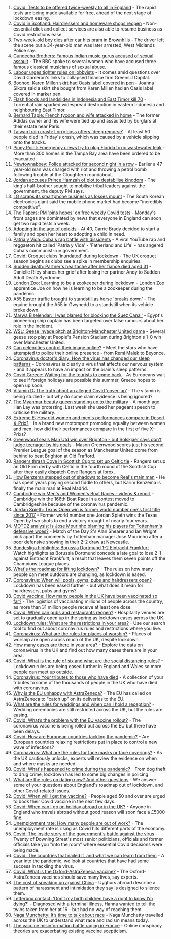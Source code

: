 1. [Covid: Tests to be offered twice-weekly to all in England](https://www.bbc.co.uk/news/uk-56632084) - The rapid tests are being made available for free, ahead of the next stage of lockdown easing.
2. [Covid in Scotland: Hairdressers and homeware shops reopen](https://www.bbc.co.uk/news/uk-scotland-56633337) - Non-essential click and collect services are also able to resume business as Covid restrictions ease.
3. [Two-week-old boy dies after car hits pram in Brownhills](https://www.bbc.co.uk/news/uk-england-birmingham-56635010) - The driver left the scene but a 34-year-old man was later arrested, West Midlands Police say.
4. [Gundecha Brothers: Famous Indian music gurus accused of sexual assault](https://www.bbc.co.uk/news/world-asia-india-56523999) - The BBC spoke to several women who have accused three famous classical musicians of sexual abuse.
5. [Labour urges tighter rules on lobbyists](https://www.bbc.co.uk/news/uk-politics-56635296) - It comes amid questions over David Cameron's links to collapsed finance firm Greensill Capital.
6. [Boohoo: Karen Millen skirt had Oasis label covered in pen](https://www.bbc.co.uk/news/business-56630546) - Joanna Sikora said a skirt she bought from Karen Millen had an Oasis label covered in marker pen.
7. [Flash floods and landslides in Indonesia and East Timor kill 70](https://www.bbc.co.uk/news/world-asia-56635297) - Torrential rain sparked widespread destruction in eastern Indonesia and neighbouring East Timor.
8. [Bernard Tapie: French tycoon and wife attacked in home](https://www.bbc.co.uk/news/world-europe-56632958) - The former Adidas owner and his wife were tied up and assaulted by burglars at their estate near Paris.
9. [Taiwan train crash: Lorry boss offers 'deep remorse'](https://www.bbc.co.uk/news/world-asia-56632955) - At least 50 people died in Friday's crash, which was caused by a vehicle slipping onto the tracks.
10. [Piney Point: Emergency crews try to plug Florida toxic wastewater leak](https://www.bbc.co.uk/news/world-us-canada-56629013) - More than 300 homes in the Tampa Bay area have been ordered to be evacuated.
11. [Newtownabbey: Police attacked for second night in a row](https://www.bbc.co.uk/news/uk-northern-ireland-56631894) - Earlier a 47-year-old man was charged with riot and throwing a petrol bomb following trouble at the Cloughfern roundabout.
12. [Jordan accuses Prince Hamzah of plot to destabilise kingdom](https://www.bbc.co.uk/news/world-middle-east-56633266) - The king's half-brother sought to mobilise tribal leaders against the government, the deputy PM says.
13. [LG scraps its smartphone business as losses mount](https://www.bbc.co.uk/news/business-56635888) - The South Korean electronics giant said the mobile phone market had become "incredibly competitive".
14. [The Papers: PM 'pins hopes' on free weekly Covid tests](https://www.bbc.co.uk/news/blogs-the-papers-56635277) - Monday's front pages are dominated by news that everyone in England can soon get two rapid tests a week.
15. [Adopting in the age of opioids](https://www.bbc.co.uk/news/world-us-canada-56581394) - At 40, Carrie Brady decided to start a family and open her heart to adopting a child in need.
16. [Patria y Vida: Cuba's rap battle with dissidents](https://www.bbc.co.uk/news/world-latin-america-56606748) - A viral YouTube rap and reggaeton hit called 'Patria y Vida' - 'Fatherland and Life' - has angered Cuba's communist-run government.
17. [Covid: Croquet clubs 'inundated' during lockdown](https://www.bbc.co.uk/news/uk-england-sussex-56593488) - The UK croquet season begins as clubs see a spike in membership enquiries.
18. [Sudden death: Partner's heartache after her fiancé died aged 31](https://www.bbc.co.uk/news/uk-england-lancashire-56590347) - Danielle Riley shares her grief after losing her partner Andy to Sudden Adult Death Syndrome.
19. [London Zoo: Learning to be a zookeeper during lockdown](https://www.bbc.co.uk/news/uk-england-london-56581934) - London Zoo apprentice Joe on how he is learning to be a zookeeper during the pandemic.
20. [A55 Easter traffic brought to standstill as horse 'breaks down'](https://www.bbc.co.uk/news/uk-wales-56634445) - The equine brought the A55 in Gwynedd to a standstill when its vehicle broke down.
21. [Marwa Elselehdar: 'I was blamed for blocking the Suez Canal'](https://www.bbc.co.uk/news/world-middle-east-56615521) - Egypt's pioneering ship captain has been targeted over false rumours about her role in the incident.
22. [WSL: Geese invade pitch at Brighton-Manchester United game](https://www.bbc.co.uk/sport/av/football/56632543) - Several geese stop play at People's Pension Stadium during Brighton's 1-0 win over Manchester United.
23. [Can celebrities control their image online?](https://www.bbc.co.uk/news/entertainment-arts-56592762) - Meet the stars who have attempted to police their online presence - from Remi Malek to Beyonce.
24. [Coronavirus doctor's diary: How the virus has changed our sleep patterns](https://www.bbc.co.uk/news/health-56618649) - Coronavirus is clearly a virus that affects our nervous system - and it appears to have an impact on the brain's sleep patterns.
25. [Covid Greece: Waiting for the tourists to come back](https://www.bbc.co.uk/news/world-europe-56600957) - As Europeans wait to see if foreign holidays are possible this summer, Greece hopes to open up soon.
26. [Vitamin D: The truth about an alleged Covid ‘cover-up’](https://www.bbc.co.uk/news/health-56180921) - The vitamin is being studied - but why do some claim evidence is being ignored?
27. [The Myanmar beauty queen standing up to the military](https://www.bbc.co.uk/news/world-asia-56602683) - A month ago Han Lay was protesting. Last week she used her pageant speech to criticise the military.
28. [Extreme E: How did women and men's performances compare in Desert X-Prix?](https://www.bbc.co.uk/sport/motorsport/56618503) - In a brand new motorsport promoting equality between women and men, how did their performances compare in the first of five X-Prixs?
29. [Greenwood seals Man Utd win over Brighton - but Solskjaer says don't judge teenager by his goals](https://www.bbc.co.uk/sport/football/56553200) - Mason Greenwood scores just his second Premier League goal of the season as Manchester United come from behind to beat Brighton at Old Trafford.
30. [Rangers thrash Cove in Scottish Cup to set up Celtic tie](https://www.bbc.co.uk/sport/football/55776826) - Rangers set up an Old Firm derby with Celtic in the fourth round of the Scottish Cup after they easily dispatch Cove Rangers at Ibrox.
31. [How Benzema stepped out of shadows to become Real's main man](https://www.bbc.co.uk/sport/football/56566275) - He has spent years playing second fiddle to others, but Karim Benzema is finally the main man at Real Madrid.
32. [Cambridge win Men's and Women's Boat Races - videos & report](https://www.bbc.co.uk/sport/rowing/56630688) - Cambridge win the 166th Boat Race in a contest moved to Cambridgeshire because of the coronavirus pandemic.
33. [Jordan Spieth: Texas Open win is former world number one's first title since 2017](https://www.bbc.co.uk/sport/golf/56635387) - Former world number one Jordan Spieth wins the Texas Open by two shots to end a victory drought of nearly four years.
34. [MOTD2 analysis: Is Jose Mourinho blaming his players for Tottenham's defensive woes?](https://www.bbc.co.uk/sport/av/football/56635638) - Match of the Day 2's Alan Shearer and Ian Wright pick apart the comments by Tottenham manager Jose Mourinho after a poor defensive showing in their 2-2 draw at Newcastle.
35. [Bundesliga highlights: Borussia Dortmund 1-2 Eintracht Frankfurt](https://www.bbc.co.uk/sport/av/football/56634739) - Watch highlights as Borussia Dortmund concede a late goal to lose 2-1 against Eintracht Frankfurt, a result that leaves them seven points off the Champions League places.
36. [What's the roadmap for lifting lockdown?](https://www.bbc.co.uk/news/explainers-52530518) - The rules on how many people can meet outdoors are changing, as lockdown is eased.
37. [Coronavirus: When will pools, gyms, pubs and hairdressers open?](https://www.bbc.co.uk/news/explainers-53349989) - Lockdown has been eased further - but what does it mean for hairdressers, pubs and gyms?
38. [Covid vaccine: How many people in the UK have been vaccinated so far?](https://www.bbc.co.uk/news/health-55274833) - The logistics of vaccinating millions of people across the country, as more than 31 million people receive at least one dose.
39. [Covid: When can pubs and restaurants reopen?](https://www.bbc.co.uk/news/business-52977388) - Hospitality venues are set to gradually open up in the spring as lockdown eases across the UK.
40. [Lockdown rules: What are the restrictions in your area?](https://www.bbc.co.uk/news/uk-54373904) - Use our search tool to find out about coronavirus rules and restrictions where you live.
41. [Coronavirus: What are the rules for places of worship?](https://www.bbc.co.uk/news/explainers-53219921) - Places of worship are open across much of the UK, despite lockdown.
42. [How many cases are there in your area?](https://www.bbc.co.uk/news/uk-51768274) - Explore the data on coronavirus in the UK and find out how many cases there are in your area.
43. [Covid: What is the rule of six and what are the social distancing rules?](https://www.bbc.co.uk/news/uk-51506729) - Lockdown rules are being eased further in England and Wales so more people can meet up outside.
44. [Coronavirus: Your tributes to those who have died](https://www.bbc.co.uk/news/uk-52676411) - A collection of your tributes to some of the thousands of people in the UK who have died with coronavirus.
45. [Why is the EU unhappy with AstraZeneca?](https://www.bbc.co.uk/news/56483766) - The EU has called on AstraZeneca to "catch up" on its deliveries to the EU.
46. [What are the rules for weddings and when can I hold a reception?](https://www.bbc.co.uk/news/explainers-52811509) - Wedding ceremonies are still restricted across the UK, but the rules are easing.
47. [Covid: What’s the problem with the EU vaccine rollout?](https://www.bbc.co.uk/news/explainers-52380823) - The coronavirus vaccine is being rolled out across the EU but there have been delays.
48. [Covid: How are European countries tackling the pandemic?](https://www.bbc.co.uk/news/explainers-53640249) - Are European countries relaxing restrictions put in place to control a new wave of infections?
49. [Coronavirus: What are the rules for face masks or face coverings?](https://www.bbc.co.uk/news/health-51205344) - As the UK cautiously unlocks, experts will review the evidence on when and where masks are needed.
50. [Covid: What's happened to crime during the pandemic?](https://www.bbc.co.uk/news/56463680) - From dog theft to drug crime, lockdown has led to some big changes in policing.
51. [What are the rules on dating now? And other questions](https://www.bbc.co.uk/news/world-asia-china-51176409) - We answer some of your questions about England's roadmap out of lockdown, and other Covid-related issues.
52. [Covid: When will I get the vaccine?](https://www.bbc.co.uk/news/health-55045639) - People aged 50 and over are urged to book their Covid vaccine in the next few days.
53. [Covid: When can I go on holiday abroad or in the UK?](https://www.bbc.co.uk/news/explainers-52646738) - Anyone in England who travels abroad without good reason will soon face a £5000 fine.
54. [Unemployment rate: How many people are out of work?](https://www.bbc.co.uk/news/business-52660591) - The unemployment rate is rising as Covid hits different parts of the economy.
55. [Covid: The inside story of the government's battle against the virus](https://www.bbc.co.uk/news/uk-politics-56361599) - Twenty of Downing Street's most senior politicians, officials and former officials take you "into the room" where essential Covid decisions were being made.
56. [Covid: The countries that nailed it, and what we can learn from them](https://www.bbc.co.uk/news/uk-56455030) - A year into the pandemic, we look at countries that have had some success in tackling the virus.
57. [Covid: What is the Oxford-AstraZeneca vaccine?](https://www.bbc.co.uk/news/health-55302595) - The Oxford-AstraZeneca vaccines should save many lives, say experts.
58. [The cost of speaking up against China](https://www.bbc.co.uk/news/world-asia-china-56563449) - Uyghurs abroad describe a pattern of harassment and intimidation they say is designed to silence them.
59. [Letterbox contact: ‘Don’t my birth children have a right to know I’m dying?'](https://www.bbc.co.uk/news/stories-56576285) - Diagnosed with a terminal illness, Hanna wanted to tell the twins taken from her at 16 - but had no way of reaching them.
60. [Naga Munchetty: It’s time to talk about race](https://www.bbc.co.uk/news/stories-56253480) - Naga Munchetty travelled across the UK to understand what race and racism means today.
61. [The vaccine misinformation battle raging in France](https://www.bbc.co.uk/news/blogs-trending-56526265) - Online conspiracy theories are exacerbating existing vaccine scepticism.
